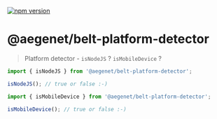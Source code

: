 [![npm version](https://img.shields.io/npm/v/@aegenet/belt-platform-detector.svg)](https://www.npmjs.com/package/@aegenet/belt-platform-detector)
<br>

# @aegenet/belt-platform-detector

> Platform detector - `isNodeJS` ? `isMobileDevice` ?

```typescript
import { isNodeJS } from '@aegenet/belt-platform-detector';

isNodeJS(); // true or false :-)
```

```typescript
import { isMobileDevice } from '@aegenet/belt-platform-detector';

isMobileDevice(); // true or false :-)
```
